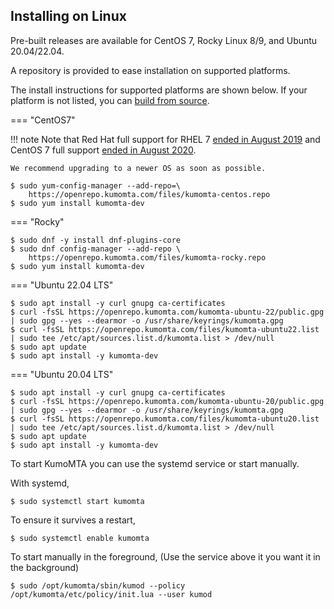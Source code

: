 ## Installing on Linux

Pre-built releases are available for CentOS 7, Rocky Linux 8/9, and Ubuntu 20.04/22.04.

A repository is provided to ease installation on supported platforms.

The install instructions for supported platforms are shown below. If your platform is not listed, you can [build from source](source.md).

=== "CentOS7"

!!! note
    Note that Red Hat full support for RHEL 7 [ended in August 2019](https://access.redhat.com/support/policy/updates/errata#Retired_Life_Cycle_Dates) and CentOS 7 full support [ended in August 2020](https://wiki.centos.org/About/Product).

    We recommend upgrading to a newer OS as soon as possible.

```console
$ sudo yum-config-manager --add-repo=\
    https://openrepo.kumomta.com/files/kumomta-centos.repo
$ sudo yum install kumomta-dev
```

=== "Rocky"

```console
$ sudo dnf -y install dnf-plugins-core
$ sudo dnf config-manager --add-repo \
    https://openrepo.kumomta.com/files/kumomta-rocky.repo
$ sudo yum install kumomta-dev
```

=== "Ubuntu 22.04 LTS"

```console
$ sudo apt install -y curl gnupg ca-certificates
$ curl -fsSL https://openrepo.kumomta.com/kumomta-ubuntu-22/public.gpg | sudo gpg --yes --dearmor -o /usr/share/keyrings/kumomta.gpg
$ curl -fsSL https://openrepo.kumomta.com/files/kumomta-ubuntu22.list | sudo tee /etc/apt/sources.list.d/kumomta.list > /dev/null
$ sudo apt update
$ sudo apt install -y kumomta-dev
```

=== "Ubuntu 20.04 LTS"

```console
$ sudo apt install -y curl gnupg ca-certificates
$ curl -fsSL https://openrepo.kumomta.com/kumomta-ubuntu-20/public.gpg | sudo gpg --yes --dearmor -o /usr/share/keyrings/kumomta.gpg
$ curl -fsSL https://openrepo.kumomta.com/files/kumomta-ubuntu20.list | sudo tee /etc/apt/sources.list.d/kumomta.list > /dev/null
$ sudo apt update
$ sudo apt install -y kumomta-dev
```

To start KumoMTA you can use the systemd service or start manually.

With systemd,
```console
$ sudo systemctl start kumomta
```
To ensure it survives a restart,
```console
$ sudo systemctl enable kumomta
```

To start manually in the foreground, (Use the service above it you want it in the background)
```console
$ sudo /opt/kumomta/sbin/kumod --policy /opt/kumomta/etc/policy/init.lua --user kumod
```

